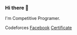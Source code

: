 ### Hi there 👋

I'm Competitive Programer.

Codeforces
[Facebook](https://www.facebook.com/huysmith.it/)
[Certificate](https://drive.google.com/drive/folders/1LTMavc2aw7AKFjsAVi3H5E1joxafm5R4?usp=sharing)
<!--
**duchuyvp/duchuyvp** is a ✨ _special_ ✨ repository because its `README.md` (this file) appears on your GitHub profile.

Here are some ideas to get you started:

- 🔭 I’m currently working on ...
- 🌱 I’m currently learning ...
- 👯 I’m looking to collaborate on ...
- 🤔 I’m looking for help with ...
- 💬 Ask me about ...
- 📫 How to reach me: ...
- 😄 Pronouns: ...
- ⚡ Fun fact: ...
-->
